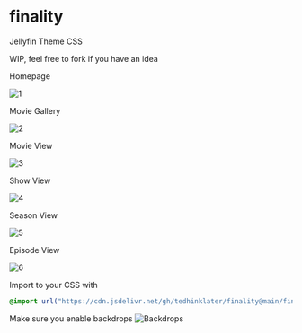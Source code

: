 # finality
Jellyfin Theme CSS

WIP, feel free to fork if you have an idea

Homepage

![1](https://i.imgur.com/al7mV3z.png)

Movie Gallery

![2](https://i.imgur.com/7hsYleT.png)

Movie View

![3](https://i.imgur.com/TB6ooqp.gif)

Show View

![4](https://i.imgur.com/mBEet3j.gif)

Season View

![5](https://github.com/tedhinklater/finality/assets/66086488/e8982116-7b92-4e6a-be34-dc3bc17fc037)

Episode View

![6](https://i.imgur.com/NnodVYo.png)

Import to your CSS with

```css
@import url("https://cdn.jsdelivr.net/gh/tedhinklater/finality@main/finality.css");

```
Make sure you enable backdrops
![Backdrops](https://i.imgur.com/18D9IO3.png)
